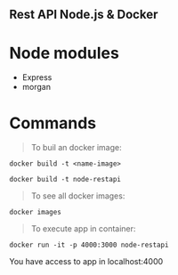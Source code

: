 ## Rest API Node.js & Docker

# Node modules

- Express
- morgan

# Commands

> To buil an docker image:

````
docker build -t <name-image>
````
``````
docker build -t node-restapi
``````

> To see all docker images:

``````
docker images
``````

> To execute app in container:

```````
docker run -it -p 4000:3000 node-restapi
```````

You have access to app in localhost:4000
